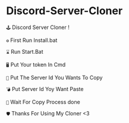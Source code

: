 # Discord-Server-Cloner


``🕹`` Discord Server Cloner !

``⚙️`` First Run Install.bat


``⌛️`` Run Start.Bat 


``🖥`` Put Your token In Cmd


``📡`` Put The Server Id You Wants To Copy


``💣`` Put Server Id Yoy Want Paste


``🎀`` Wait For Copy Process done

``🛡`` Thanks For Using My Cloner <3
